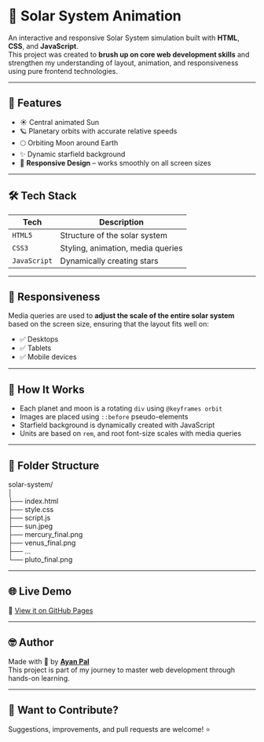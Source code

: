 # 🌌 Solar System Animation

An interactive and responsive Solar System simulation built with **HTML**, **CSS**, and **JavaScript**.  
This project was created to **brush up on core web development skills** and strengthen my understanding of layout, animation, and responsiveness using pure frontend technologies.



---

## 🚀 Features

- ☀️ Central animated Sun
- 🪐 Planetary orbits with accurate relative speeds
- 🌕 Orbiting Moon around Earth
- ✨ Dynamic starfield background
- 📱 **Responsive Design** – works smoothly on all screen sizes

---

## 🛠️ Tech Stack

| Tech      | Description                       |
|-----------|-----------------------------------|
| `HTML5`   | Structure of the solar system     |
| `CSS3`    | Styling, animation, media queries |
| `JavaScript` | Dynamically creating stars     |

---

## 📱 Responsiveness

Media queries are used to **adjust the scale of the entire solar system** based on the screen size, ensuring that the layout fits well on:

- ✅ Desktops
- ✅ Tablets
- ✅ Mobile devices

---

## 🌠 How It Works

- Each planet and moon is a rotating `div` using `@keyframes orbit`
- Images are placed using `::before` pseudo-elements
- Starfield background is dynamically created with JavaScript
- Units are based on `rem`, and root font-size scales with media queries

---

## 📂 Folder Structure

solar-system/
<br>
│
<br>
├── index.html
<br>
├── style.css
<br>
├── script.js
<br>
├── sun.jpeg
<br>
├── mercury_final.png
<br>
├── venus_final.png
<br>
├── ...
<br>
└── pluto_final.png

---

## 🌐 Live Demo

🔗 [View it on GitHub Pages](https://student-ayanpal.github.io/solar-system/)


---

## 🤓 Author

Made with 💛 by [**Ayan Pal**](https://github.com/student-Ayanpal) 
<br>
This project is part of my journey to master web development through hands-on learning.

---

## 🙌 Want to Contribute?

Suggestions, improvements, and pull requests are welcome! ⭐



